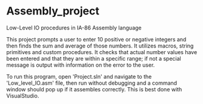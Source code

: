 # Assembly_project
Low-Level IO procedures in IA-86 Assembly language

This project prompts a user to enter 10 positive or negative integers and then finds the sum and average of those numbers. It utilizes macros, string primitives and custom procedures. It checks that actual number values have been entered and that they are within a specific range; if not a special message is output with information on the error to the user.

To run this program, open 'Project.sln' and navigate to the 'Low_level_IO.asm' file, then run without debugging and a command window should pop up if it assembles correctly. This is best done with VisualStudio. 

